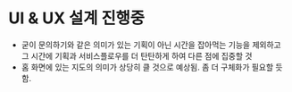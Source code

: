 # UI & UX 설계 진행중

- 굳이 문의하기와 같은 의미가 있는 기획이 아닌 시간을 잡아먹는 기능을 제외하고 그 시간에 기획과 서비스플로우를 더 탄탄하게 하여 다른 점에 집중할 것
- 홈 화면에 있는 지도의 의미가 상당히 클 것으로 예상됨. 좀 더 구체화가 필요할 듯 함.
